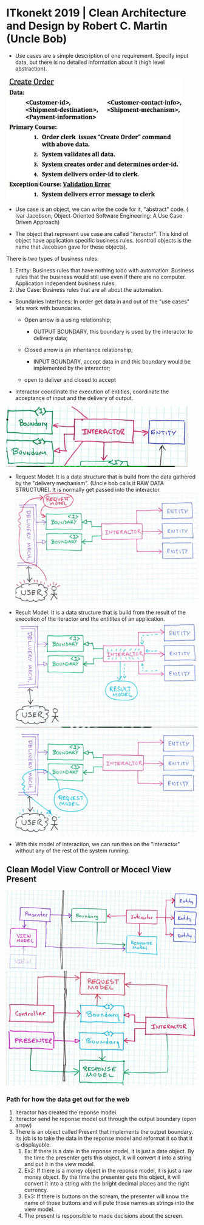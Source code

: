 # ITkonekt 2019 | Clean Architecture and Design by Robert C. Martin (Uncle Bob) 

- Use cases are a simple description of one requirement. Specify input data, but there is no detailed information about it (high level abstraction). 

![](./resources/use-cases-application-specific.png)

- Use case is an object, we can write the code for it, "abstract" code. ( Ivar Jacobson, Object-Oriented Software Engineering: A Use Case Driven Approach)

- The object that represent use case are called "iteractor". This kind of object have application specific business rules. (controll objects is the name that Jacobson gave for these objects).

There is two types of business rules:
1. Entity: Business rules that have nothing todo with automation. Business rules that the business would still use even if there are no computer. Application independent business rules.
2. Use Case: Business rules that are all about the automation.

- Boundaries Interfaces: In order get data in and out of the "use cases" lets work with boundaries.
  - Open arrow is a using relationship; 
    - OUTPUT BOUNDARY, this boundary is used by the interactor to delivery data;
  - Closed arrow is an inheritance relationship;   
    - INPUT BOUNDARY, accept data in and this boundary would be implemented by the interactor;

  - open to deliver and closed to accept

- Interactor coordinate the execution of entities, coordinate the acceptance of input and the delivery of output.

![](./resources/interactor-boundaries-entities-coordination.png)

- Request Model: It is a data structure that is build from the data gathered by the "delivery mechanism". (Uncle bob calls it RAW DATA STRUCTURE). It is normally get passed into the interactor.
![](./resources/request-model.png)

- Result Model: It is a data structure that is build from the result of the execution of the iteractor and the entitites of an application. 
![](./resources/result-model.png)
![](./resources/result-request-model-to-be-delivered.png)

- With this model of interaction, we can run thes on the "interactor" without any of the rest of the system running.


## Clean Model View Controll or Mocecl View Present
![](./resources/model-view-presenter.png)
![](./resources/model-view-presenter-interactor-point-of-view.png)

### Path for how the data get out for the web
1. Iteractor has created the reponse model.
2. Iteractor send he reponse model out through the output boundary (open arrow)
3. There is an object called Present that implements the output boundary. Its job is to take the data in the reponse model and reformat it so that it is displayable.
   1. Ex: If there is a date in the reponse model, it is just a date object. By the time the presenter gets this object, it will convert it into a string and put it in the view model.
   2. Ex2: If there is a money object in the reponse model, it is just a raw money object. By the time the presenter gets this object, it will convert it into a string with the bright decimal places and the right currency.
   3. Ex3: If there is buttons on the scream, the presenter will know the name of those buttons and will pute those names as strings into the view model.
   4. The present is responsible to made decisions about the screen.
   